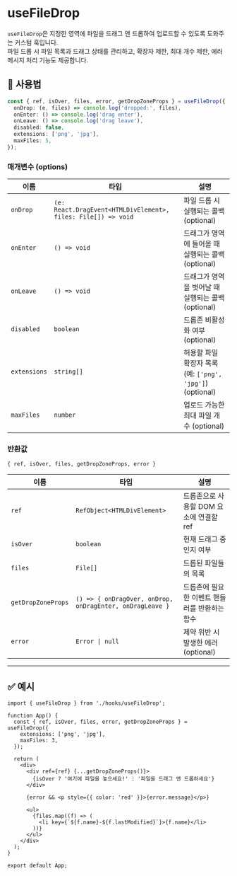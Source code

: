 # useFileDrop

`useFileDrop`은 지정한 영역에 파일을 드래그 앤 드롭하여 업로드할 수 있도록 도와주는 커스텀 훅입니다.  
파일 드롭 시 파일 목록과 드래그 상태를 관리하고, 확장자 제한, 최대 개수 제한, 에러 메시지 처리 기능도 제공합니다.

## 🔗 사용법

```ts
const { ref, isOver, files, error, getDropZoneProps } = useFileDrop({
  onDrop: (e, files) => console.log('dropped:', files),
  onEnter: () => console.log('drag enter'),
  onLeave: () => console.log('drag leave'),
  disabled: false,
  extensions: ['png', 'jpg'],
  maxFiles: 5,
});
```

### 매개변수 (options)

| 이름         | 타입                                                          | 설명                                                      |
| ------------ | ------------------------------------------------------------- | --------------------------------------------------------- |
| `onDrop`     | `(e: React.DragEvent<HTMLDivElement>, files: File[]) => void` | 파일 드롭 시 실행되는 콜백 (optional)                     |
| `onEnter`    | `() => void`                                                  | 드래그가 영역에 들어올 때 실행되는 콜백 (optional)        |
| `onLeave`    | `() => void`                                                  | 드래그가 영역을 벗어날 때 실행되는 콜백 (optional)        |
| `disabled`   | `boolean`                                                     | 드롭존 비활성화 여부 (optional)                           |
| `extensions` | `string[]`                                                    | 허용할 파일 확장자 목록 (예: `['png', 'jpg']`) (optional) |
| `maxFiles`   | `number`                                                      | 업로드 가능한 최대 파일 개수 (optional)                   |

### 반환값

`{ ref, isOver, files, getDropZoneProps, error }`

| 이름               | 타입                                                     | 설명                                          |
| ------------------ | -------------------------------------------------------- | --------------------------------------------- |
| `ref`              | `RefObject<HTMLDivElement>`                              | 드롭존으로 사용할 DOM 요소에 연결할 ref       |
| `isOver`           | `boolean`                                                | 현재 드래그 중인지 여부                       |
| `files`            | `File[]`                                                 | 드롭된 파일들의 목록                          |
| `getDropZoneProps` | `() => { onDragOver, onDrop, onDragEnter, onDragLeave }` | 드롭존에 필요한 이벤트 핸들러를 반환하는 함수 |
| `error`            | `Error \| null`                                          | 제약 위반 시 발생한 에러 (optional)           |

---

## ✅ 예시

```tsx
import { useFileDrop } from './hooks/useFileDrop';

function App() {
  const { ref, isOver, files, error, getDropZoneProps } = useFileDrop({
    extensions: ['png', 'jpg'],
    maxFiles: 3,
  });

  return (
    <div>
      <div ref={ref} {...getDropZoneProps()}>
        {isOver ? '여기에 파일을 놓으세요!' : '파일을 드래그 앤 드롭하세요'}
      </div>

      {error && <p style={{ color: 'red' }}>{error.message}</p>}

      <ul>
        {files.map((f) => (
          <li key={`${f.name}-${f.lastModified}`}>{f.name}</li>
        ))}
      </ul>
    </div>
  );
}

export default App;
```
